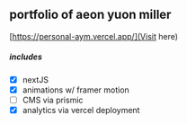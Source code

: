 ## portfolio of aeon yuon miller

[https://personal-aym.vercel.app/](Visit here)

##### includes

- [x] nextJS
- [x] animations w/ framer motion
- [ ] CMS via prismic
- [x] analytics via vercel deployment

